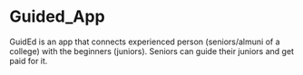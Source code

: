 # Guided_App
GuidEd is an app that connects experienced person (seniors/almuni of a college) with the beginners (juniors). Seniors can guide their juniors and get paid for it.
